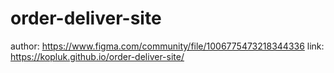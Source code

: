 # order-deliver-site
author: https://www.figma.com/community/file/1006775473218344336
link: https://kopluk.github.io/order-deliver-site/
